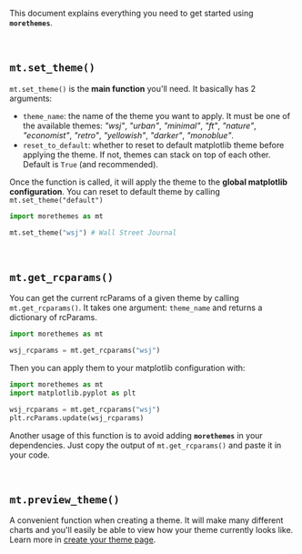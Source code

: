 This document explains everything you need to get started using **`morethemes`**.

<br>

## `mt.set_theme()`

`mt.set_theme()` is the **main function** you'll need. It basically has 2 arguments:

- `theme_name`: the name of the theme you want to apply. It must be one of the available themes: _"wsj"_, _"urban"_, _"minimal"_, _"ft"_, _"nature"_, _"economist"_, _"retro"_, _"yellowish"_, _"darker"_, _"monoblue"_.
- `reset_to_default`: whether to reset to default matplotlib theme before applying the theme. If not, themes can stack on top of each other. Default is `True` (and recommended).

Once the function is called, it will apply the theme to the **global matplotlib configuration**. You can reset to default theme by calling `mt.set_theme("default")`

```python
import morethemes as mt

mt.set_theme("wsj") # Wall Street Journal
```

<br>

## `mt.get_rcparams()`

You can get the current rcParams of a given theme by calling `mt.get_rcparams()`. It takes one argument: `theme_name` and returns a dictionary of rcParams.

```python
import morethemes as mt

wsj_rcparams = mt.get_rcparams("wsj")
```

Then you can apply them to your matplotlib configuration with:

```python
import morethemes as mt
import matplotlib.pyplot as plt

wsj_rcparams = mt.get_rcparams("wsj")
plt.rcParams.update(wsj_rcparams)
```

Another usage of this function is to avoid adding **`morethemes`** in your dependencies. Just copy the output of `mt.get_rcparams()` and paste it in your code.

<br>

## `mt.preview_theme()`

A convenient function when creating a theme. It will make many different charts and you'll easily be able to view how your theme currently looks like. Learn more in [create your theme page](./create-your-theme.md).

<br><br>
